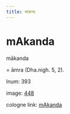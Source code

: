 ```yaml
---
title: माकन्द
---
```


# mAkanda

mākanda  <div n="P" />= āmra (Dha.nigh. 5, 2).

lnum: 393

image: [448](https://www.sanskrit-lexicon.uni-koeln.de/scans/csl-apidev/servepdf.php?dict=snp&page=448)

cologne link: [mAkanda](https://sanskrit-lexicon.uni-koeln.de/scans/csl-apidev/getword.php?dict=snp&key=mAkanda)

